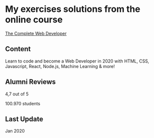 # My exercises solutions from the online course 
[The Complete Web Developer](https://www.udemy.com/the-complete-web-developer-zero-to-mastery/)

## Content
Learn to code and become a Web Developer in 2020 with HTML, CSS, Javascript, React, Node.js, Machine Learning & more!

## Alumni Reviews
4,7 out of 5

100.970 students

## Last Update
Jan 2020



